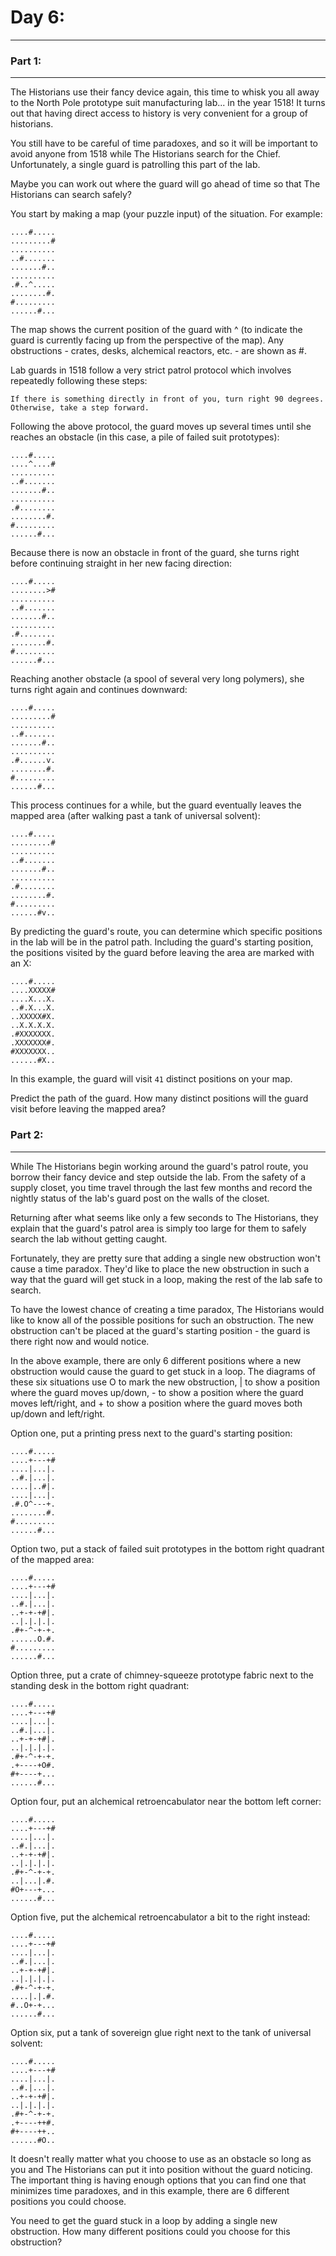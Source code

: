# Day 6:

---

### Part 1:

---

The Historians use their fancy device again, this time to whisk you all away to the
North Pole prototype suit manufacturing lab... in the year 1518! It turns out that
having direct access to history is very convenient for a group of historians.

You still have to be careful of time paradoxes, and so it will be important to avoid
anyone from 1518 while The Historians search for the Chief. Unfortunately, a single
guard is patrolling this part of the lab.

Maybe you can work out where the guard will go ahead of time so that The Historians
can search safely?

You start by making a map (your puzzle input) of the situation. For example:

    ....#.....
    .........#
    ..........
    ..#.......
    .......#..
    ..........
    .#..^.....
    ........#.
    #.........
    ......#...

The map shows the current position of the guard with ^ (to indicate the guard is
currently facing up from the perspective of the map). Any obstructions - crates,
desks, alchemical reactors, etc. - are shown as #.

Lab guards in 1518 follow a very strict patrol protocol which involves repeatedly
following these steps:

    If there is something directly in front of you, turn right 90 degrees.
    Otherwise, take a step forward.

Following the above protocol, the guard moves up several times until she reaches an
obstacle (in this case, a pile of failed suit prototypes):

    ....#.....
    ....^....#
    ..........
    ..#.......
    .......#..
    ..........
    .#........
    ........#.
    #.........
    ......#...

Because there is now an obstacle in front of the guard, she turns right before
continuing straight in her new facing direction:

    ....#.....
    ........>#
    ..........
    ..#.......
    .......#..
    ..........
    .#........
    ........#.
    #.........
    ......#...

Reaching another obstacle (a spool of several very long polymers), she turns right
again and continues downward:

    ....#.....
    .........#
    ..........
    ..#.......
    .......#..
    ..........
    .#......v.
    ........#.
    #.........
    ......#...

This process continues for a while, but the guard eventually leaves the mapped area
(after walking past a tank of universal solvent):

    ....#.....
    .........#
    ..........
    ..#.......
    .......#..
    ..........
    .#........
    ........#.
    #.........
    ......#v..

By predicting the guard's route, you can determine which specific positions in the lab
will be in the patrol path. Including the guard's starting position, the positions
visited by the guard before leaving the area are marked with an X:

    ....#.....
    ....XXXXX#
    ....X...X.
    ..#.X...X.
    ..XXXXX#X.
    ..X.X.X.X.
    .#XXXXXXX.
    .XXXXXXX#.
    #XXXXXXX..
    ......#X..

In this example, the guard will visit `41` distinct positions on your map.

Predict the path of the guard. How many distinct positions will the guard visit before
leaving the mapped area?

### Part 2:

---

While The Historians begin working around the guard's patrol route, you borrow their
fancy device and step outside the lab. From the safety of a supply closet, you time
travel through the last few months and record the nightly status of the lab's guard
post on the walls of the closet.

Returning after what seems like only a few seconds to The Historians, they explain
that the guard's patrol area is simply too large for them to safely search the lab
without getting caught.

Fortunately, they are pretty sure that adding a single new obstruction won't cause a
time paradox. They'd like to place the new obstruction in such a way that the guard
will get stuck in a loop, making the rest of the lab safe to search.

To have the lowest chance of creating a time paradox, The Historians would like to
know all of the possible positions for such an obstruction. The new obstruction can't
be placed at the guard's starting position - the guard is there right now and would
notice.

In the above example, there are only 6 different positions where a new obstruction
would cause the guard to get stuck in a loop. The diagrams of these six situations
use O to mark the new obstruction, | to show a position where the guard moves
up/down, - to show a position where the guard moves left/right, and + to show a
position where the guard moves both up/down and left/right.

Option one, put a printing press next to the guard's starting position:

    ....#.....
    ....+---+#
    ....|...|.
    ..#.|...|.
    ....|..#|.
    ....|...|.
    .#.O^---+.
    ........#.
    #.........
    ......#...

Option two, put a stack of failed suit prototypes in the bottom right quadrant of the
mapped area:

    ....#.....
    ....+---+#
    ....|...|.
    ..#.|...|.
    ..+-+-+#|.
    ..|.|.|.|.
    .#+-^-+-+.
    ......O.#.
    #.........
    ......#...

Option three, put a crate of chimney-squeeze prototype fabric next to the standing
desk in the bottom right quadrant:

    ....#.....
    ....+---+#
    ....|...|.
    ..#.|...|.
    ..+-+-+#|.
    ..|.|.|.|.
    .#+-^-+-+.
    .+----+O#.
    #+----+...
    ......#...

Option four, put an alchemical retroencabulator near the bottom left corner:

    ....#.....
    ....+---+#
    ....|...|.
    ..#.|...|.
    ..+-+-+#|.
    ..|.|.|.|.
    .#+-^-+-+.
    ..|...|.#.
    #O+---+...
    ......#...

Option five, put the alchemical retroencabulator a bit to the right instead:

    ....#.....
    ....+---+#
    ....|...|.
    ..#.|...|.
    ..+-+-+#|.
    ..|.|.|.|.
    .#+-^-+-+.
    ....|.|.#.
    #..O+-+...
    ......#...

Option six, put a tank of sovereign glue right next to the tank of universal solvent:

    ....#.....
    ....+---+#
    ....|...|.
    ..#.|...|.
    ..+-+-+#|.
    ..|.|.|.|.
    .#+-^-+-+.
    .+----++#.
    #+----++..
    ......#O..

It doesn't really matter what you choose to use as an obstacle so long as you and The
Historians can put it into position without the guard noticing. The important thing
is having enough options that you can find one that minimizes time paradoxes, and in
this example, there are 6 different positions you could choose.

You need to get the guard stuck in a loop by adding a single new obstruction. How
many different positions could you choose for this obstruction?
